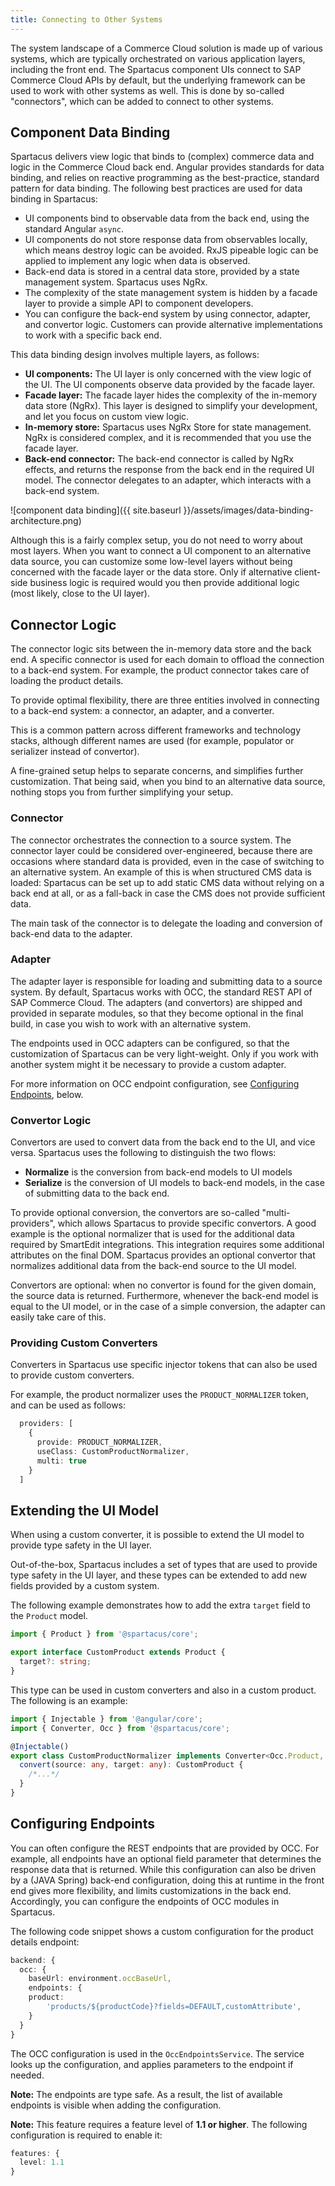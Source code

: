 ```yaml
---
title: Connecting to Other Systems
---
```


The system landscape of a Commerce Cloud solution is made up of various systems, which are typically orchestrated on various application layers, including the front end. The Spartacus component UIs connect to SAP Commerce Cloud APIs by default, but the underlying framework can be used to work with other systems as well. This is done by so-called "connectors", which can be added to connect to other systems.

## Component Data Binding

Spartacus delivers view logic that binds to (complex) commerce data and logic in the Commerce Cloud back end. Angular provides standards for data binding, and relies on reactive programming as the best-practice, standard pattern for data binding. The following best practices are used for data binding in Spartacus:

- UI components bind to observable data from the back end, using the standard Angular `async`.
- UI components do not store response data from observables locally, which means destroy logic can be avoided. RxJS pipeable logic can be applied to implement any logic when data is observed.
- Back-end data is stored in a central data store, provided by a state management system. Spartacus uses NgRx.
- The complexity of the state management system is hidden by a facade layer to provide a simple API to component developers.
- You can configure the back-end system by using connector, adapter, and convertor logic. Customers can provide alternative implementations to work with a specific back end.

This data binding design involves multiple layers, as follows:

- **UI components:** The UI layer is only concerned with the view logic of the UI. The UI components observe data provided by the facade layer.
- **Facade layer:** The facade layer hides the complexity of the in-memory data store (NgRx). This layer is designed to simplify your development, and let you focus on custom view logic.
- **In-memory store:** Spartacus uses NgRx Store for state management. NgRx is considered complex, and it is recommended that you use the facade layer.
- **Back-end connector:** The back-end connector is called by NgRx effects, and returns the response from the back end in the required UI model. The connector delegates to an adapter, which interacts with a back-end system.

![component data binding]({{ site.baseurl }}/assets/images/data-binding-architecture.png)

Although this is a fairly complex setup, you do not need to worry about most layers. When you want to connect a UI component to an alternative data source, you can customize some low-level layers without being concerned with the facade layer or the data store. Only if alternative client-side business logic is required would you then provide additional logic (most likely, close to the UI layer).

## Connector Logic

The connector logic sits between the in-memory data store and the back end. A specific connector is used for each domain to offload the connection to a back-end system. For example, the product connector takes care of loading the product details.

To provide optimal flexibility, there are three entities involved in connecting to a back-end system: a connector, an adapter, and a converter.

This is a common pattern across different frameworks and technology stacks, although different names are used (for example, populator or serializer instead of convertor).

A fine-grained setup helps to separate concerns, and simplifies further customization. That being said, when you bind to an alternative data source, nothing stops you from further simplifying your setup.

### Connector

The connector orchestrates the connection to a source system. The connector layer could be considered over-engineered, because there are occasions where standard data is provided, even in the case of switching to an alternative system. An example of this is when structured CMS data is loaded: Spartacus can be set up to add static CMS data without relying on a back end at all, or as a fall-back in case the CMS does not provide sufficient data.

The main task of the connector is to delegate the loading and conversion of back-end data to the adapter.

### Adapter

The adapter layer is responsible for loading and submitting data to a source system. By default, Spartacus works with OCC, the standard REST API of SAP Commerce Cloud. The adapters (and convertors) are shipped and provided in separate modules, so that they become optional in the final build, in case you wish to work with an alternative system.

The endpoints used in OCC adapters can be configured, so that the customization of Spartacus can be very light-weight. Only if you work with another system might it be necessary to provide a custom adapter. 

For more information on OCC endpoint configuration, see [Configuring Endpoints](#configuring-endpoints), below.

### Convertor Logic

Convertors are used to convert data from the back end to the UI, and vice versa. Spartacus uses the following to distinguish the two flows:

- **Normalize** is the conversion from back-end models to UI models
- **Serialize** is the conversion of UI models to back-end models, in the case of submitting data to the back end.

To provide optional conversion, the convertors are so-called "multi-providers", which allows Spartacus to provide specific convertors. A good example is the optional normalizer that is used for the additional data required by SmartEdit integrations. This integration requires some additional attributes on the final DOM. Spartacus provides an optional convertor that normalizes additional data from the back-end source to the UI model.

Convertors are optional: when no convertor is found for the given domain, the source data is returned. Furthermore, whenever the back-end model is equal to the UI model, or in the case of a simple conversion, the adapter can easily take care of this.

### Providing Custom Converters

Converters in Spartacus use specific injector tokens that can also be used to provide custom converters.

For example, the product normalizer uses the `PRODUCT_NORMALIZER` token, and can be used as follows:

```ts
  providers: [
    {
      provide: PRODUCT_NORMALIZER,
      useClass: CustomProductNormalizer,
      multi: true
    }
  ]
```

## Extending the UI Model

When using a custom converter, it is possible to extend the UI model to provide type safety in the UI layer.

Out-of-the-box, Spartacus includes a set of types that are used to provide type safety in the UI layer, and these types can be extended to add new fields provided by a custom system.

The following example demonstrates how to add the extra `target` field to the `Product` model.

```ts
import { Product } from '@spartacus/core';

export interface CustomProduct extends Product {
  target?: string;
}
```

This type can be used in custom converters and also in a custom product. The following is an example:

```ts
import { Injectable } from '@angular/core';
import { Converter, Occ } from '@spartacus/core';

@Injectable()
export class CustomProductNormalizer implements Converter<Occ.Product, CustomProduct> {
  convert(source: any, target: any): CustomProduct {
    /*...*/
  }
}
```

## Configuring Endpoints

You can often configure the REST endpoints that are provided by OCC. For example, all endpoints have an optional field parameter that determines the response data that is returned. While this configuration can also be driven by a (JAVA Spring) back-end configuration, doing this at runtime in the front end gives more flexibility, and limits customizations in the back end. Accordingly, you can configure the endpoints of OCC modules in Spartacus.

The following code snippet shows a custom configuration for the product details endpoint:

```typescript
backend: {
  occ: {
    baseUrl: environment.occBaseUrl,
    endpoints: {
    product:
        'products/${productCode}?fields=DEFAULT,customAttribute',
    }
  }
}
```

The OCC configuration is used in the `OccEndpointsService`. The service looks up the configuration, and applies parameters to the endpoint if needed.

**Note:** The endpoints are type safe. As a result, the list of available endpoints is visible when adding the configuration.

**Note:** This feature requires a feature level of **1.1 or higher**. The following configuration is required to enable it:

```typescript
features: {
  level: 1.1
}
```
